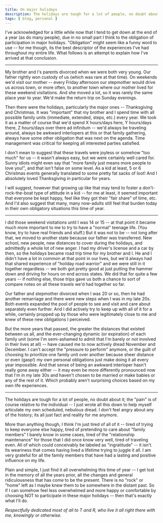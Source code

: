 ```yaml
---
title: On major holidays
description: The holidays are tough for a lot of people, no doubt about it. This is why they're tough for me, and I hope this somehow helps somebody else out there.
tags: [ blog, personal ]
---
```


I've acknowledged for a little while now that I tend to get down at the end of a 
year (as do many people), due in no small part I think to the obligation of 
participation in major holidays. "Obligation" might seem like a funny word to 
use -- for me though, its the best descriptor of the experiences I've had 
throughout my entire life. What follows is an attempt to explain how I've arrived 
at that conclusion.

* * *

My brother and I's parents divorced when we were both very young. Our father 
rightly won custody of us (which was rare at that time). On weekends we'd visit 
our mother -- every Friday afternoon our stepmother would drive us across town, 
or more often, to another town where our mother lived for these weekend 
visitations. And she moved a lot, so it was rarely the same place year to year. 
We'd make the return trip on Sunday evenings.

Then there were the holidays, particularly the major ones -- Thanksgiving and 
Christmas. It was "important" that my brother and I spend time with all possible 
family units (immediate, extended, steps, etc.) every year. We took it as a 
matter of course that we'd spend X hours/days here, Y hours/days there, Z 
hours/days over there ad infinitum -- we'd always be traveling around, always 
be awkward interlopers at this or that family gathering, always have some other 
obligation that was next on the agenda. Time management was critical for keeping 
all interested parties satisfied.

I don't mean to suggest that these travels were joyless or somehow "too much" 
for us -- it wasn't always easy, but we were certainly well cared for. Sunny 
idiots might even say that "more family just means more people to love you!", 
and that isn't false on some level. As a kid at least, 5 or 6 Christmas events 
generally translated to some pretty fat sacks of loot! And I absolutely loved 
Thanksgiving in particular for years.

I will suggest, however that growing up like that may tend to foster a 
don't-rock-the-boat type of attitude in a kid -- for me at least, it seemed 
important that everyone be kept happy, feel like they got their "fair share" of 
time, etc. And I'd also suggest that many, many now-adults still feel that burden 
today in their own obligatory situations this time of year.

* * *

I did those weekend visitations until I was 14 or 15 -- at that point it became 
much more important to me to try to have a "normal" teenage life. (You know, try 
to have real friends and stuff.) But it was not to be -- not long after that, we 
moved to another state because our father was transferred. New school, new 
people, new distances to cover during the holidays, and admittedly a whole lot of 
new anger. I had my driver's license and a car by then, so the holidays became 
road trip time for my brother and I. He and I didn't have a lot in common at that 
point in our lives, but we'd always had that shared experience of "holiday 
road warrior" and we were still in it together regardless -- we both got pretty 
good at just putting the hammer down and driving for hours on end across states. 
We did that for quite a few years -- if nothing else, those trips gave us both 
a chance to sort of compare notes on all these travels we'd had together so far.

Our father and stepmother divorced when I was 20 or so, then he had another 
remarriage and there were new steps when I was in my late 20s. Both events 
expanded the pool of people to see and visit and care about separately even 
further. And I did actively try to keep up with all of it for a while, certainly 
propped up by those who were legitimately close to me and knew of these new 
obligations I perceived.

But the more years that passed, the greater the distances that existed between 
us all, and the ever-changing dynamic (or expiration) of each family unit 
(some I'm semi-ashamed to admit that I'm barely or not involved in their lives 
at all) -- have caused me to now actively dread November and December. I can't 
accept the "pressure to perform" anymore, or the guilt of choosing to prioritize one 
family unit over another because sheer distance or even (gasp!) my own personal 
obligations just make doing it all every year impossible. And that sense of being 
an awkward interloper hasn't really gone away either -- it may even be more 
differently pronounced now that I'm in my late 30s and haven't chosen to be 
married or make babies or any of the rest of it. Which probably aren't surprising 
choices based on my own life experiences.

* * *

The holidays are tough for a lot of people, no doubt about it; the "pain" is of 
course relative to the individual -- I just wrote all this down to help myself 
articulate my own scheduled, nebulous dread. I don't feel angry about any of 
the history; its all just fact and reality for me anymore.

More than anything though, I think I'm just tired of all of it -- tired of trying 
to keep everyone else happy, tired of pretending to care about "family members" 
I barely know in some cases, tired of the "relationship maintenance" for those that 
I did once know very well, tired of traveling even. All of which could conceivably 
be labeled as "ingratitude" -- it isn't. Its weariness that comes having lived a 
lifetime trying to juggle it all. I am very grateful for all the family members 
that have had a lasting and positive influence on my life.

Plain and simple, I just find it all overwhelming this time of year -- I get lost 
in the memory of all the years prior, all the changes and general ridiculousness
that has come to be the present. There is no "rock" or "home" left as I maybe 
knew them to be somewhere in the distant past. So if I can somehow feel less 
overwhelmed and more happy or comfortable by choosing NOT to participate in these 
major holidays -- then that's exactly what I'll do.

_Respectfully dedicated most of all to T and R, who live it all right there with me, knowingly or otherwise._

